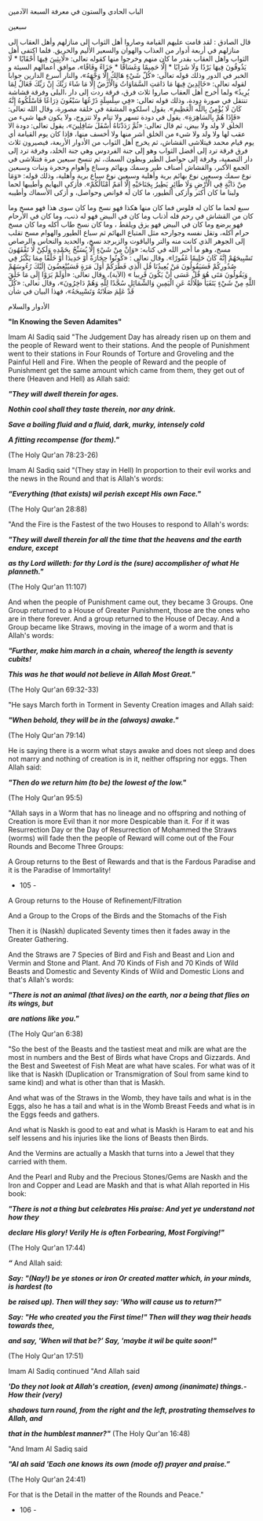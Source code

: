 الباب الحادي والستون في معرفة السبعة الآدمين 

سبعين 

قال الصادق : لقد قامت عليهم القيامة وصاروا أهل الثواب إلى منازلهم وأهل العقاب إلى منازلهم في أربعة أدوار من العذاب والهوان والسعير الأليم والحريق. فلما اكتفى أهل الثواب واهل العقاب بقدر ما كان منهم وخرجوا منها كقوله تعالى: «لَابِثِينَ فِيهَا أَحْقَابًا * لَا يَذُوقُونَ فِيهَا بَرْدًا وَلَا شَرَابًا * إِلَّا حَمِيمًا وَغَسَاقًا * جَزَاءً وِفَاقًا»، موافق أعمالهم السيئة و الخبر في الدور وذلك قوله تعالى: «كُلّ شَيْءٍ هَالِكٌ إِلَّا وَجْهَهُ»، والنار أسرع الدارين جوابا لقوله تعالى: «خَالِدِينَ فِيهَا مَا دَامَتِ السَّمَاوَاتُ وَالْأَرْضُ إِلَّا مَا شَاءَ رَبِّكَ إِنْ رَبِّكَ فَعَالٌ لِمَا يُرِيدُ» ولما أخرج أهل العقاب صاروا ثلاث فرق، فرقة ردت إلى دار ،البلى وفرقة قشاشة تنتقل في صورة دودة، وذلك قوله تعالى: «فِي سِلْسِلَةٍ ذَرْعُهَا سَبْعُونَ ذِرَاعًا فَاسْلُكُوهُ إِنَّهُ كَانَ لَا يُؤْمِنُ بِاللَّه الْعَظِيمِ». يقول اسلكوه المشقة في خلقة مصورة، وقال الله تعالى: «فَإِذَا هُمْ بِالسَاهِرَةِ». يقول في دودة تسهر ولا تنام ولا تتزوج، ولا يكون فيها شيء من الخلق لا ولد ولا بيض، ثم قال تعالى: «ثُمَّ رَدَدْنَاهُ أَسْفَلَ سَافِلِينَ»، يقول تعالى: دودة الا عقب لها ولا ولد ولا شيء من الخلق أشر منها ولا أخسف منها، فإذا كان يوم القيامة أي يوم قيام محمد فيتلاشى القشاش، ثم يخرج أهل الثواب من الأدوار الأربعة، فيصيرون ثلاث فرق فرقة ترد إلى أفضل الثواب وهو إلى جنة الفردوس وهي جنة الخلد، وفرقة ترد إلى دار التصفية، وفرقة إلى حواصل الطير وبطون السمك، ثم تنسخ سبعين مرة فتتلاشى في الجمع الأكبر، والقشاش أصناف طير وسمك وبهائم وسباع وأهوام وحجرة ونبات وسبعين نوع سمك وسبعين نوع بهائم برية وأهلية وسبعين نوع سباع برية وأهلية، وذلك قوله: «وَمَا مِنْ دَابَّةٍ فِي الْأَرْضِ وَلَا طَائِرٍ يَطِيرُ بِجَنَاحَيْهِ إِلَّا أُمَمٌ أَمْثَالُكُمْ». فأزكى البهايم وأطيبها لحما ولبنا ما كان أكثر وأزكى الطيور، ما كان له قوانص وحواصل، و أزكى الأسماك وأطيبه 

سبع لحما ما كان له فلوس فما كان منها هكذا فهو نسخ وما كان سوى هذا فهو مسخ وما كان من القشاش في رحم فله أذناب وما كان في البيض فهو له ذنب، وما كان في الأرحام فهو يرضع وما كان في البيض فهو يزق ويلقط ، وما كان نسخ طاب أكله وما كان مسخ حرام أكله، وتقل نفسه وجوارحه مثل المتباع البهائم ثم سباع الطيور والهوام مسخ تقلب إلى الجوهر الذي كانت منه والتر والياقوت والزبرجد نسخ، والحديد والنحاس والرصاص مسخ، وهو ما أخبر الله في كتابه: «وَإِنْ مِنْ شَيْءٍ إِلَّا يُسَبِّحُ بِحَمْدِهِ وَلَكِنْ لَا تَفْقَهُونَ تَسْبِيحَهُمْ إِنَّهُ كَانَ حَلِيمًا غَفُورًا». وقال تعالى : «كُونُوا حِجَارَةً أَوْ حَدِيدَا أَوْ خَلْقًا مِمَا يَكْبُرُ فِي صُدُورِكُمْ فَسَيَقُولُونَ مَنْ يُعِيدُنَا قُلِ الَّذِي فَطَرَكُمْ أَوَلَ مَرَةٍ فَسَيُنْغِضُونَ إِلَيْكَ رُءُوسَهُمْ وَيَقُولُونَ مَتَى هُوَ قُلْ عَسَى أَنْ يَكُونَ قَرِيبا » (الآية)، وقال تعالى: «أَوَلَمْ يَرَوْا إِلَى مَا خَلَقَ اللَّهِ مِنْ شَيْءٍ يَتَفَيَأُ ظِلَالُهُ عَنِ الْيَمِينِ وَالشِّمَائِلِ سُجَّدًا لِلَّهِ وَهُمْ دَاخِرُونَ»، وقال تعالى: «كُلَّ قَدْ عَلِمَ صَلَاتَهُ وَتَسْبِيحَهُ»، فهذا البيان في شأن 

الأدوار والسلام

**"In Knowing the Seven Adamites"**

Imam Al Sadiq said "The Judgement Day has already risen up on them and the people of Reward went to their stations. And the people of Punishment went to their stations in Four Rounds of Torture and Groveling and the Painful Hell and Fire. When the people of Reward and the people of Punishment get the same amount which came from them, they get out of there (Heaven and Hell) as Allah said:

_**"They will dwell therein for ages.**_

_**Nothin cool shall they taste therein, nor any drink.**_

_**Save a boiling fluid and a fluid, dark, murky, intensely cold**_

_**A fitting recompense (for them)."**_

(The Holy Qur'an 78:23-26)

Imam Al Sadiq said "(They stay in Hell) In proportion to their evil works and the news in the Round and that is Allah's words:

_**“Everything (that exists) wil perish except His own Face."**_

(The Holy Qur'an 28:88)

"And the Fire is the Fastest of the two Houses to respond to Allah's words:

_**"They will dwell therein for all the time that the heavens and the earth endure, except**_

_**as thy Lord willeth: for thy Lord is the (sure) accomplisher of what He planneth."**_

(The Holy Qur'an 11:107)

And when the people of Punishment came out, they became 3 Groups. One Group returned to a House of Greater Punishment, those are the ones who are in there forever. And a group returned to the House of Decay. And a Group became like Straws, moving in the image of a worm and that is Allah's words:

_**"Further, make him march in a chain, whereof the length is seventy cubits!**_

_**This was he that would not believe in Allah Most Great."**_

(The Holy Qur'an 69:32-33)

"He says March forth in Torment in Seventy Creation images and Allah said:

_**"When behold, they will be in the (always) awake."**_

(The Holy Qur'an 79:14)

He is saying there is a worm what stays awake and does not sleep and does not marry and nothing of creation is in it, neither offspring nor eggs. Then Allah said:

_**"Then do we return him (to be) the lowest of the low."**_

(The Holy Qur'an 95:5)

"Allah says in a Worm that has no lineage and no offspring and nothing of Creation is more Evil than it nor more Despicable than it. For if it was Resurrection Day or the Day of Resurrection of Mohammed the Straws (worms) will fade then the people of Reward will come out of the Four Rounds and Become Three Groups:

A Group returns to the Best of Rewards and that is the Fardous Paradise and it is the Paradise of Immortality!

- 105 -

A Group returns to the House of Refinement/Filtration

And a Group to the Crops of the Birds and the Stomachs of the Fish

Then it is (Naskh) duplicated Seventy times then it fades away in the Greater Gathering.

And the Straws are 7 Species of Bird and Fish and Beast and Lion and Vermin and Stone and Plant. And 70 Kinds of Fish and 70 Kinds of Wild Beasts and Domestic and Seventy Kinds of Wild and Domestic Lions and that's Allah's words:

_**"There is not an animal (that lives) on the earth, nor a being that flies on its wings, but**_

_**are nations like you."**_

(The Holy Qur'an 6:38)

"So the best of the Beasts and the tastiest meat and milk are what are the most in numbers and the Best of Birds what have Crops and Gizzards. And the Best and Sweetest of Fish Meat are what have scales. For what was of it like that is Naskh (Duplication or Transmigration of Soul from same kind to same kind) and what is other than that is Maskh.

And what was of the Straws in the Womb, they have tails and what is in the Eggs, also he has a tail and what is in the Womb Breast Feeds and what is in the Eggs feeds and gathers.

And what is Naskh is good to eat and what is Maskh is Haram to eat and his self lessens and his injuries like the lions of Beasts then Birds.

And the Vermins are actually a Maskh that turns into a Jewel that they carried with them.

And the Pearl and Ruby and the Precious Stones/Gems are Naskh and the Iron and Copper and Lead are Maskh and that is what Allah reported in His book:

_**"There is not a thing but celebrates His praise: And yet ye understand not how they**_

_**declare His glory! Verily He is often Forbearing, Most Forgiving!"**_

(The Holy Qur'an 17:44)

_**“**_ And Allah said:

_**Say: "(Nay!) be ye stones or iron Or created matter which, in your minds, is hardest (to**_

_**be raised up). Then will they say: 'Who will cause us to return?"**_

_**Say: "He who created you the First time!" Then will they wag their heads towards thee,**_

_**and say, 'When wil that be?’ Say, 'maybe it wil be quite soon!"**_

(The Holy Qur'an 17:51)

Imam Al Sadiq continued "And Allah said

_**'Do they not look at Allah's creation, (even) among (inanimate) things.-How their (very)**_

_**shadows turn round, from the right and the left, prostrating themselves to Allah, and**_

_**that in the humblest manner?"**_ (The Holy Qur'an 16:48)

"And Imam Al Sadiq said

_**"Al ah said 'Each one knows its own (mode of) prayer and praise.”**_

(The Holy Qur'an 24:41)

For that is the Detail in the matter of the Rounds and Peace."

- 106 -